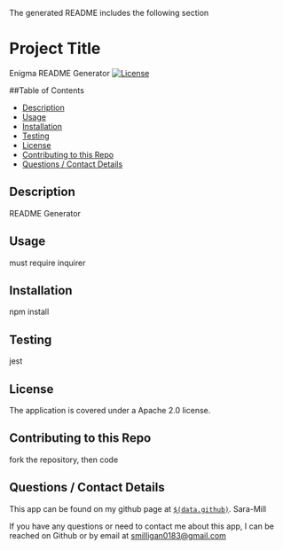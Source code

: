 The generated README includes the following section
  # Project Title
  Enigma README Generator
  [![License](https://img.shields.io/badge/License-Apache%202.0-blue.svg)](https://opensource.org/licenses/Apache-2.0)
  
  ##Table of Contents
  * [Description](#description)
  * [Usage](#usefaq)
  * [Installation](#install)
  * [Testing](#test)
  * [License](#license)
  * [Contributing to this Repo](#contributing)
  * [Questions / Contact Details](#questions)
  
  <a name = 'description'></a>
  ## Description
  README Generator

  <a name = 'usefaq'></a>
  ## Usage
  must require inquirer

  <a name = 'install'></a>
  ## Installation
  npm install

  <a name = 'test'></a>
  ## Testing
  jest

  <a name = 'license'></a>
  ## License
  The application is covered under a Apache 2.0 license.

  <a name = 'contributing'></a>
  ## Contributing to this Repo
  fork the repository, then code

  <a name = 'questions'></a>
  ## Questions / Contact Details
  This app can be found on my github page at [`$(data.github)`](https://github.com/Sara-Mill).
  Sara-Mill

  If you have any questions or need to contact me about this app, I can be reached on Github or by email at [smilligan0183@gmail.com](smilligan0183@gmail.com)
